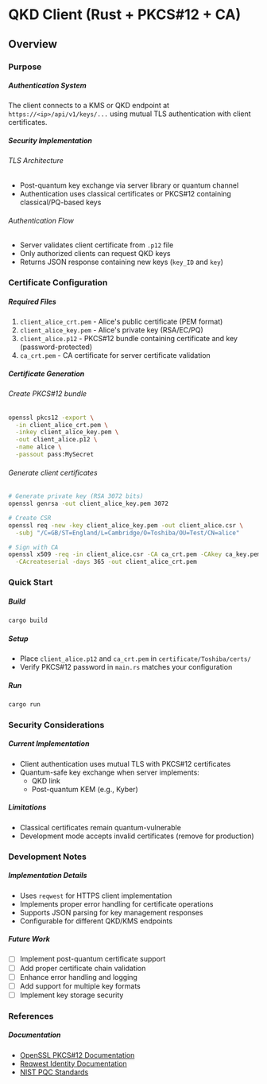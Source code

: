 # QKD Client (Rust + PKCS#12 + CA)

## Overview

### Purpose

##### Authentication System
The client connects to a KMS or QKD endpoint at `https://<ip>/api/v1/keys/...` using mutual TLS authentication with client certificates.

##### Security Implementation

###### TLS Architecture
- Post-quantum key exchange via server library or quantum channel
- Authentication uses classical certificates or PKCS#12 containing classical/PQ-based keys

###### Authentication Flow
- Server validates client certificate from `.p12` file
- Only authorized clients can request QKD keys
- Returns JSON response containing new keys (`key_ID` and `key`)

### Certificate Configuration

##### Required Files
1. `client_alice_crt.pem` - Alice's public certificate (PEM format)
2. `client_alice_key.pem` - Alice's private key (RSA/EC/PQ)
3. `client_alice.p12` - PKCS#12 bundle containing certificate and key (password-protected)
4. `ca_crt.pem` - CA certificate for server certificate validation

##### Certificate Generation

###### Create PKCS#12 bundle
```bash
openssl pkcs12 -export \
  -in client_alice_crt.pem \
  -inkey client_alice_key.pem \
  -out client_alice.p12 \
  -name alice \
  -passout pass:MySecret
```

###### Generate client certificates
```bash
# Generate private key (RSA 3072 bits)
openssl genrsa -out client_alice_key.pem 3072

# Create CSR
openssl req -new -key client_alice_key.pem -out client_alice.csr \
  -subj "/C=GB/ST=England/L=Cambridge/O=Toshiba/OU=Test/CN=alice"

# Sign with CA
openssl x509 -req -in client_alice.csr -CA ca_crt.pem -CAkey ca_key.pem \
  -CAcreateserial -days 365 -out client_alice_crt.pem
```

### Quick Start

##### Build
```bash
cargo build
```

##### Setup
- Place `client_alice.p12` and `ca_crt.pem` in `certificate/Toshiba/certs/`
- Verify PKCS#12 password in `main.rs` matches your configuration

##### Run
```bash
cargo run
```

### Security Considerations

##### Current Implementation
- Client authentication uses mutual TLS with PKCS#12 certificates
- Quantum-safe key exchange when server implements:
  - QKD link
  - Post-quantum KEM (e.g., Kyber)

##### Limitations
- Classical certificates remain quantum-vulnerable
- Development mode accepts invalid certificates (remove for production)

### Development Notes

##### Implementation Details
- Uses `reqwest` for HTTPS client implementation
- Implements proper error handling for certificate operations
- Supports JSON parsing for key management responses
- Configurable for different QKD/KMS endpoints

##### Future Work
- [ ] Implement post-quantum certificate support
- [ ] Add proper certificate chain validation
- [ ] Enhance error handling and logging
- [ ] Add support for multiple key formats
- [ ] Implement key storage security

### References

##### Documentation
- [OpenSSL PKCS#12 Documentation](https://www.openssl.org/docs/manmaster/man1/openssl-pkcs12.html)
- [Reqwest Identity Documentation](https://docs.rs/reqwest/latest/reqwest/struct.Identity.html)
- [NIST PQC Standards](https://csrc.nist.gov/Projects/post-quantum-cryptography)
